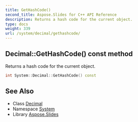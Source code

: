 ```yaml
---
title: GetHashCode()
second_title: Aspose.Slides for C++ API Reference
description: Returns a hash code for the current object.
type: docs
weight: 339
url: /system/decimal/gethashcode/
---
```

## Decimal::GetHashCode() const method


Returns a hash code for the current object.

```cpp
int System::Decimal::GetHashCode() const
```

## See Also

* Class [Decimal](../)
* Namespace [System](../../)
* Library [Aspose.Slides](../../../)